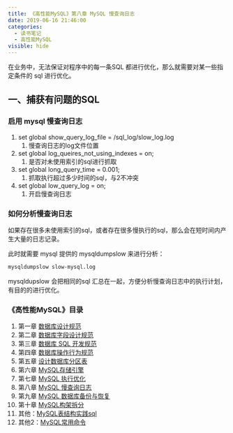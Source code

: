 ```yaml
---
title: 《高性能MySQL》第八章 MySQL 慢查询日志
date: 2019-06-16 21:46:00
categories:
  - 读书笔记
  - 高性能MySQL
visible: hide
---
```


在业务中，无法保证对程序中的每一条SQL 都进行优化，那么就需要对某一些指定条件的 sql 进行优化。

<!-- more -->

## 一、捕获有问题的SQL

### 启用 mysql 慢查询日志

1. set global show_query_log_file = /sql_log/slow_log.log
   1. 慢查询日志的log文件位置
2. set global log_queires_not_using_indexes = on;
   1. 是否对未使用索引的sql进行抓取
3. set global long_query_time = 0.001;
   1. 抓取执行超过多少时间的sql，与2不冲突
4. set global  low_query_log = on;
   1. 开启慢查询日志

### 如何分析慢查询日志

如果存在很多未使用索引的sql，或者存在很多慢执行的sql，那么会在短时间内产生大量的日志记录。

此时就需要 mysql 提供的 mysqldumpslow 来进行分析：

```sh
mysqldumpslow slow-mysql.log
```

mysqldupslow 会把相同的sql 汇总在一起，方便分析慢查询日志中的执行计划，有目的的进行优化。

### 《高性能MySQL》目录

1. 第一章 [数据库设计规范](/2019/06/23/读书笔记/《高性能MySQL》/1.数据库设计规范/)
2. 第二章 [数据库字段设计规范](/2019/06/22/读书笔记/《高性能MySQL》/2.数据库字段设计规范/)
3. 第三章 [数据库 SQL 开发规范](/2019/06/21/读书笔记/《高性能MySQL》/3.数据库SQL开发规范/)
4. 第四章 [数据库操作行为规范](/2019/06/20/读书笔记/《高性能MySQL》/4.数据库操作行为规范/)
5. 第五章 [设计数据库分区表](/2019/06/19/读书笔记/《高性能MySQL》/5.设计数据库分区表/)
6. 第六章 [MySQL存储引擎](/2019/06/18/读书笔记/《高性能MySQL》/6.MySQL存储引擎/)
7. 第七章 [MySQL 执行优化](/2019/06/17/读书笔记/《高性能MySQL》/7.MySQL执行计划优化/)
8. 第八章 [MySQL 慢查询日志](/2019/06/16/读书笔记/《高性能MySQL》/8.MySQL慢查日志/)
9. 第九章 [MySQL 数据库备份与恢复](/2019/06/15/读书笔记/《高性能MySQL》/9.数据库备份/)
10. 第十章 [MySQL构架拆分](/2019/06/14/读书笔记/《高性能MySQL》/10.MySQL架构拆分/)
11. 其他：[MySQL表结构实践sql](/2019/06/12/读书笔记/《高性能MySQL》/20.数据库表结构实践/)
12. 其他2：[MySQL常用命令](/2019/06/13/读书笔记/《高性能MySQL》/11.MySQL常用命令/)